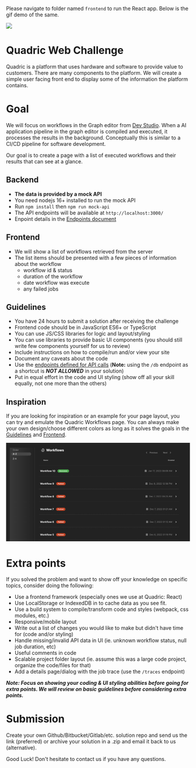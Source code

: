 Please navigate to folder named `frontend` to run the React app. Below is the gif demo of the same.

![](./screenshots/demo.gif)



Quadric Web Challenge
=====================

Quadric is a platform that uses hardware and software to provide value to customers. There are many components to the platform. We will create a simple user facing front end to display some of the information the platform contains.

# Goal
We will focus on workflows in the Graph editor from [Dev Studio](https://www.quadric.io/studio). When a AI application pipeline in the graph editor is compiled and executed, it processes the results in the background. Conceptually this is similar to a CI/CD pipeline for software development.

Our goal is to create a page with a list of executed workflows and their results that can see at a glance.

## Backend
- **The data is provided by a mock API**
- You need nodejs 16+ installed to run the mock API
- Run `npm install` then `npm run mock-api`
- The API endpoints will be available at `http://localhost:3000/`
- Enpoint details in the [Endpoints document](/ENDPOINTS.md)

## Frontend
- We will show a list of workflows retrieved from the server
- The list items should be presented with a few pieces of information about the workflow
  - workflow id & status
  - duration of the workflow
  - date workflow was execute
  - any failed jobs

## Guidelines
- You have 24 hours to submit a solution after receiving the challenge
- Frontend code should be in JavaScript ES6+ or TypeScript
- You can use JS/CSS libraries for logic and layout/styling
- You can use libraries to provide basic UI components (you should still write few components yourself for us to review)
- Include instructions on how to compile/run and/or view your site
- Document any caveats about the code
- Use the [endpoints defined for API calls](/ENDPOINTS.md) (**Note:** using the `/db` endpoint as a shortcut is ***NOT ALLOWED*** in your solution)
- Put in equal effort in the code and UI styling (show off all your skill equally, not one more than the others)

## Inspiration
If you are looking for inspiration or an example for your page layout, you can try and emulate the
Quadric Workflows page. You can always make your own design/choose different colors as long as it solves the goals in the [Guidelines](#guidelines) and [Frontend](#frontend).

![Screenshot](/screenshots/quadric_workflows.png?raw=true "Inspiration Screenshot")
# Extra points
If you solved the problem and want to show off your knowledge on specific topics, consider doing the following:

- Use a frontend framework (especially ones we use at Quadric: React)
- Use LocalStorage or IndexedDB in to cache data as you see fit.
- Use a build system to compile/transform code and styles (webpack, css modules, etc.)
- Responsive/mobile layout
- Write out a list of changes you would like to make but didn't have time for (code and/or styling)
- Handle missing/invalid API data in UI (ie. unknown workflow status, null job duration, etc)
- Useful comments in code
- Scalable project folder layout (ie. assume this was a large code project, organize the code/files for that)
- Add a details page/dialog with the job trace (use the `/traces` endpoint)

***Note: Focus on showing your coding & UI styling abilities before going for extra points.
We will review on basic guidelines before considering extra points.***

# Submission
Create your own Github/Bitbucket/Gitlab/etc. solution repo and send us the link (preferred)
or archive your solution in a .zip and email it back to us (alternative).

Good Luck!
Don't hesitate to contact us if you have any questions.